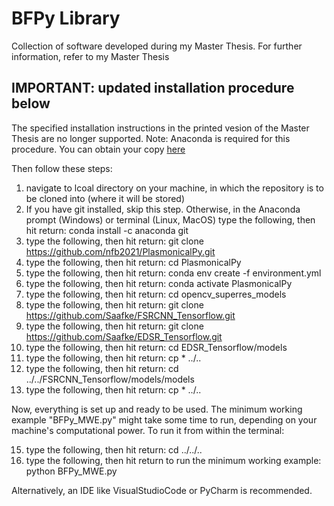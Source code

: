 # BFPy Library
Collection of software developed during my Master Thesis.
For further information, refer to my Master Thesis

## IMPORTANT: updated installation procedure below

The specified installation instructions in the printed vesion of the Master Thesis are no longer supported.
Note: Anaconda is required for this procedure. You can obtain your copy [here](https://www.anaconda.com/products/distribution#Downloads)

Then follow these steps:

1. navigate to lcoal directory on your machine, in which the repository is to be cloned into (where it will be stored)
2. If you have git installed, skip this step. Otherwise, in the Anaconda prompt (Windows) or terminal (Linux, MacOS) type the following, then hit return: conda install -c anaconda git
3. type the following, then hit return: git clone https://github.com/nfb2021/PlasmonicalPy.git
4. type the following, then hit return: cd PlasmonicalPy
5. type the following, then hit return: conda env create -f environment.yml
6. type the following, then hit return: conda activate PlasmonicalPy
7. type the following, then hit return: cd opencv_superres_models
8. type the following, then hit return: git clone https://github.com/Saafke/FSRCNN_Tensorflow.git
9. type the following, then hit return: git clone https://github.com/Saafke/EDSR_Tensorflow.git
10. type the following, then hit return: cd EDSR_Tensorflow/models
11. type the following, then hit return: cp * ../..
12. type the following, then hit return: cd ../../FSRCNN_Tensorflow/models/models
13. type the following, then hit return: cp * ../..

Now, everything is set up and ready to be used.
The minimum working example "BFPy_MWE.py" might take some time to run, depending on your machine's computational power.
To run it from within the terminal:

15. type the following, then hit return: cd ../../..
16. type the following, then hit return to run the minimum working example: python BFPy_MWE.py

Alternatively, an IDE like VisualStudioCode or PyCharm is recommended.
